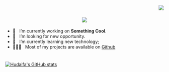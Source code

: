 <img align="right" src="https://komarev.com/ghpvc/?username=hudaifa-saleh&color=blue&&style=flat">
<h1 align="center">
  <a href="https://git.io/typing-svg">
    <img src="https://readme-typing-svg.herokuapp.com/?lines=Hello,+There!+👋;This+is+Hudaifa....;&center=true&size=30">
  </a>
</h1>


- 🔭 &nbsp; I’m currently working on **Something Cool**.
- 🤝 &nbsp; I’m looking for new opportunity.
- 🌱 &nbsp; I’m currently learning new technology; 
- 👨🏻‍💻 &nbsp; Most of my projects are available on [Github](https://github.com/hudaifa-saleh)

<h1 align="center"></h1>

[![Hudaifa's GitHub stats](https://github-readme-stats.vercel.app/api?username=hudaifa-saleh&theme=github_dark&hide=contribs&show_icons=true)](https://github.com/anuraghazra/github-readme-stats)
